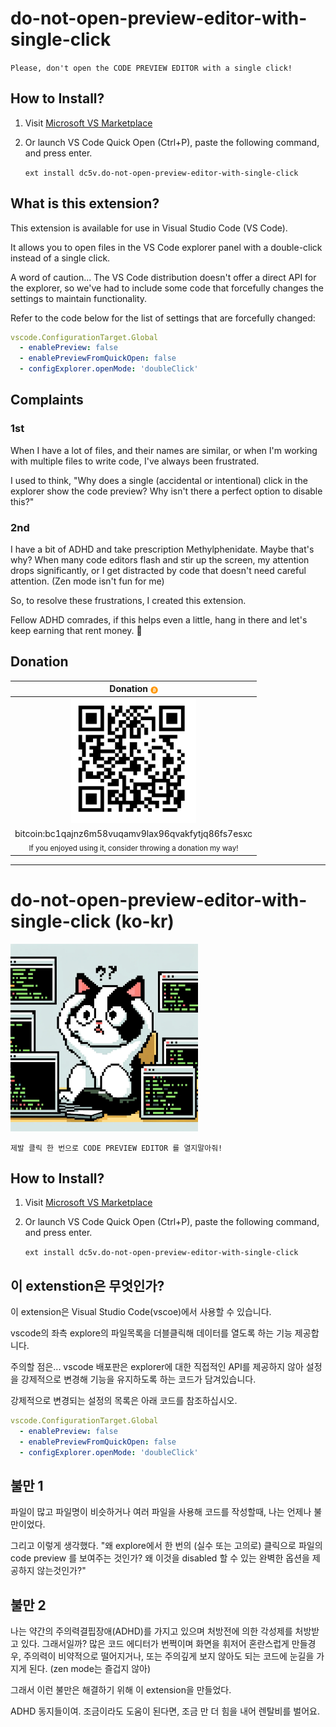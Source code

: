 # do-not-open-preview-editor-with-single-click

`Please, don't open the CODE PREVIEW EDITOR with a single click!`

## How to Install?

1. Visit [Microsoft VS Marketplace](https://marketplace.visualstudio.com/items?itemName=dc5v.do-not-open-preview-editor-with-single-click)

2. Or launch VS Code Quick Open (Ctrl+P), paste the following command, and press enter.

   `ext install dc5v.do-not-open-preview-editor-with-single-click`

## What is this extension?

This extension is available for use in Visual Studio Code (VS Code).

It allows you to open files in the VS Code explorer panel with a double-click instead of a single click.

A word of caution... The VS Code distribution doesn't offer a direct API for the explorer, so we've had to include some code that forcefully changes the settings to maintain functionality.

Refer to the code below for the list of settings that are forcefully changed:

```yaml
vscode.ConfigurationTarget.Global
  - enablePreview: false
  - enablePreviewFromQuickOpen: false
  - configExplorer.openMode: 'doubleClick'
```

## Complaints

### 1st

When I have a lot of files, and their names are similar, or when I'm working with multiple files to write code, I've always been frustrated.

I used to think, 
"Why does a single (accidental or intentional) click in the explorer show the code preview? Why isn't there a perfect option to disable this?"

### 2nd

I have a bit of ADHD and take prescription Methylphenidate. Maybe that's why? When many code editors flash and stir up the screen, my attention drops significantly, or I get distracted by code that doesn't need careful attention. (Zen mode isn't fun for me)

So, to resolve these frustrations, I created this extension.

Fellow ADHD comrades, if this helps even a little, hang in there and let's keep earning that rent money. 🍻

> 

## Donation

| Donation <img src="./assets/btc.png" width="12" valign="middle"> |
|:--------:|
| <img src="./assets/donation.png" width="200">                                 |
| bitcoin:bc1qajnz6m58vuqamv9lax96qvakfytjq86fs7esxc                          |
| <small>If you enjoyed using it, consider throwing a donation my way!<small> |

---

# do-not-open-preview-editor-with-single-click (ko-kr)

<img src="./assets/image-01.webp" width=300>

`제발 클릭 한 번으로 CODE PREVIEW EDITOR 를 열지말아줘!`


## How to Install?

1. Visit [Microsoft VS Marketplace](https://marketplace.visualstudio.com/items?itemName=dc5v.do-not-open-preview-editor-with-single-click)

2. Or launch VS Code Quick Open (Ctrl+P), paste the following command, and press enter.

   `ext install dc5v.do-not-open-preview-editor-with-single-click`

## 이 extenstion은 무엇인가?

이 extension은 Visual Studio Code(vscoe)에서 사용할 수 있습니다.

vscode의 좌측 explore의 파일목록을 더블클릭해 데이터를 열도록 하는 기능 제공합니다.

주의할 점은... vscode 배포판은 explorer에 대한 직접적인 API를 제공하지 않아 설정을 강제적으로 변경해 기능을 유지하도록 하는 코드가 담겨있습니다.

강제적으로 변경되는 설정의 목록은 아래 코드를 참조하십시오.


```yaml
vscode.ConfigurationTarget.Global
  - enablePreview: false
  - enablePreviewFromQuickOpen: false
  - configExplorer.openMode: 'doubleClick'
```

## 불만 1 
파일이 많고 파일명이 비슷하거나 여러 파일을 사용해 코드를 작성할때, 나는 언제나 불만이었다.

그리고 이렇게 생각했다.
"왜 explore에서 한 번의 (실수 또는 고의로) 클릭으로 파일의 code preview 를 보여주는 것인가? 왜 이것을 disabled 할 수 있는 완벽한 옵션을 제공하지 않는것인가?"



## 불만 2
나는 약간의 주의력결핍장애(ADHD)를 가지고 있으며 처방전에 의한 각성제를 처방받고 있다. 그래서일까? 많은 코드 에디터가 번쩍이며 화면을 휘저어 혼란스럽게 만들경우, 주의력이 비약적으로 떨어지거나, 또는 주의깊게 보지 않아도 되는 코드에 눈길을 가지게 된다. (zen mode는 즐겁지 않아)


그래서 이런 불만은 해결하기 위해 이 extension을 만들었다.

ADHD 동지들이여. 조금이라도 도움이 된다면, 조금 만 더 힘을 내어 렌탈비를 벌어요.
